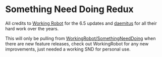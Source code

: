 # Something Need Doing Redux

All credits to [Working Robot](https://github.com/WorkingRobot/) for the 6.5 updates and [daemitus](https://github.com/daemitus/) for all their hard work over the years.

This will only be pulling from [WorkingRobot/SomethingNeedDoing](https://github.com/WorkingRobot/SomethingNeedDoing) when there are new feature releases, check out WorkingRobot for any new improvements, just needed a working SND for personal use.
